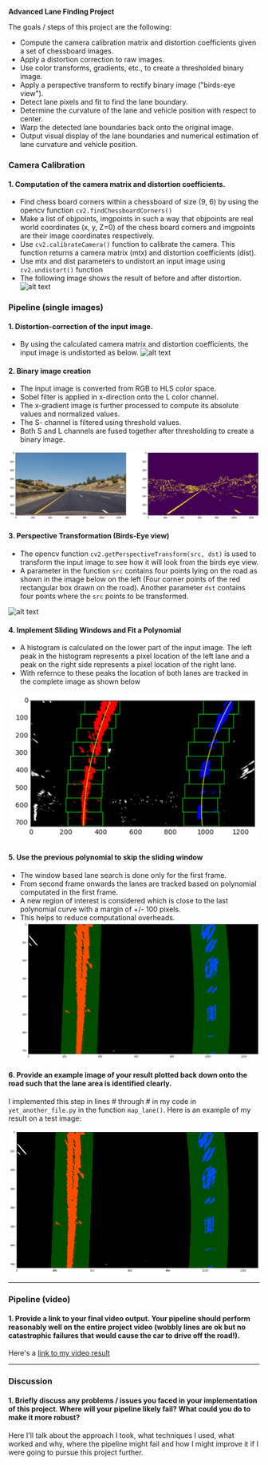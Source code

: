 **Advanced Lane Finding Project**

The goals / steps of this project are the following:

* Compute the camera calibration matrix and distortion coefficients given a set of chessboard images.
* Apply a distortion correction to raw images.
* Use color transforms, gradients, etc., to create a thresholded binary image.
* Apply a perspective transform to rectify binary image ("birds-eye view").
* Detect lane pixels and fit to find the lane boundary.
* Determine the curvature of the lane and vehicle position with respect to center.
* Warp the detected lane boundaries back onto the original image.
* Output visual display of the lane boundaries and numerical estimation of lane curvature and vehicle position.

[//]: # (Image References)

[image1]: ./examples/undistort_output.png "Undistorted"
[image2]: ./test_images/test1.jpg "Road Transformed"
[image3]: ./examples/binay_image_combined.png "Binary Example"
[image4]: ./examples/warped_straight_lines.jpg "Warp Example"
[image5]: ./examples/window_based.png "Fit Visual"
[image6]: ./examples/poly_based.png "Output"
[video1]: ./project_video.mp4 "Video"

### Camera Calibration

#### 1. Computation of the camera matrix and distortion coefficients.

* Find chess board corners within a chessboard of size (9, 6) by using the opencv function `cv2.findChessboardCorners()`
* Make a list of objpoints, imgpoints in such a way that objpoints are real world coordinates (x, y, Z=0) of the chess board corners and imgpoints are their image coordinates respectively. 
* Use `cv2.calibrateCamera()` function to calibrate the camera. This function returns a camera matrix (mtx) and distortion coefficients (dist). 
* Use mtx and dist parameters to undistort an input image using `cv2.undistort()` function
* The following image shows the result of before and after distortion.
![alt text][image1]

### Pipeline (single images)

#### 1. Distortion-correction of the input image.

* By using the calculated camera matrix and distortion coefficients, the input image is undistorted as below.
![alt text][image2]

#### 2. Binary image creation
* The input image is converted from RGB to HLS color space.
* Sobel filter is applied in x-direction onto the L color channel.
* The x-gradient image is further processed to compute its absolute values and normalized values.
* The S- channel is filtered using threshold values.
* Both S and L channels are fused together after thresholding to create a binary image.

![alt text][image3]

#### 3. Perspective Transformation (Birds-Eye view)
* The opencv function `cv2.getPerspectiveTransform(src, dst)` is used to transform the input image to see how it will look from the birds eye view.
* A parameter in the function `src` contains four points lying on the road as shown in the image below on the left (Four corner points of the red rectangular box drawn on the road). Another parameter `dst` contains four points where the `src` points to be transformed. 

![alt text][image4]

#### 4. Implement Sliding Windows and Fit a Polynomial

* A histogram is calculated on the lower part of the input image. The left peak in the histogram represents a pixel location of the left lane and a peak on the right side represents a pixel location of the right lane.
* With refernce to these peaks the location of both lanes are tracked in the complete image as shown below

![alt text][image5]

#### 5. Use the previous polynomial to skip the sliding window
* The window based lane search is done only for the first frame.
* From second frame onwards the lanes are tracked based on polynomial computated in the first frame.
* A new region of interest is considered which is close to the last polynomial curve with a margin of +/- 100 pixels.
* This helps to reduce computational overheads.
![alt text][image6]

#### 6. Provide an example image of your result plotted back down onto the road such that the lane area is identified clearly.

I implemented this step in lines # through # in my code in `yet_another_file.py` in the function `map_lane()`.  Here is an example of my result on a test image:

![alt text][image6]

---

### Pipeline (video)

#### 1. Provide a link to your final video output.  Your pipeline should perform reasonably well on the entire project video (wobbly lines are ok but no catastrophic failures that would cause the car to drive off the road!).

Here's a [link to my video result](./project_video.mp4)

---

### Discussion

#### 1. Briefly discuss any problems / issues you faced in your implementation of this project.  Where will your pipeline likely fail?  What could you do to make it more robust?

Here I'll talk about the approach I took, what techniques I used, what worked and why, where the pipeline might fail and how I might improve it if I were going to pursue this project further.  

